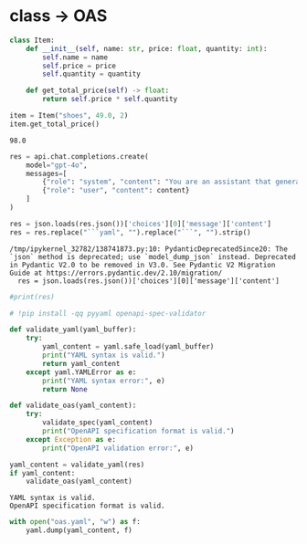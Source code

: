 # class -\> OAS


<!-- WARNING: THIS FILE WAS AUTOGENERATED! DO NOT EDIT! -->

``` python
class Item:
    def __init__(self, name: str, price: float, quantity: int):
        self.name = name
        self.price = price
        self.quantity = quantity

    def get_total_price(self) -> float:
        return self.price * self.quantity
```

``` python
item = Item("shoes", 49.0, 2)
item.get_total_price()
```

    98.0

``` python
res = api.chat.completions.create(
    model="gpt-4o",
    messages=[
        {"role": "system", "content": "You are an assistant that generates OpenAPI specs."},
        {"role": "user", "content": content}
    ]
)

res = json.loads(res.json())['choices'][0]['message']['content']
res = res.replace("```yaml", "").replace("```", "").strip()
```

    /tmp/ipykernel_32782/138741873.py:10: PydanticDeprecatedSince20: The `json` method is deprecated; use `model_dump_json` instead. Deprecated in Pydantic V2.0 to be removed in V3.0. See Pydantic V2 Migration Guide at https://errors.pydantic.dev/2.10/migration/
      res = json.loads(res.json())['choices'][0]['message']['content']

``` python
#print(res)
```

``` python
# !pip install -qq pyyaml openapi-spec-validator
```

``` python
def validate_yaml(yaml_buffer):
    try:
        yaml_content = yaml.safe_load(yaml_buffer)
        print("YAML syntax is valid.")
        return yaml_content
    except yaml.YAMLError as e:
        print("YAML syntax error:", e)
        return None

def validate_oas(yaml_content):
    try:
        validate_spec(yaml_content)
        print("OpenAPI specification format is valid.")
    except Exception as e:
        print("OpenAPI validation error:", e)
```

``` python
yaml_content = validate_yaml(res)
if yaml_content:
    validate_oas(yaml_content)
```

    YAML syntax is valid.
    OpenAPI specification format is valid.

``` python
with open("oas.yaml", "w") as f:
    yaml.dump(yaml_content, f)
```
